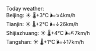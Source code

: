 Today weather:  
Beijing: ☀️   🌡️+3°C 🌬️↘4km/h  
Tianjin: ☀️   🌡️+2°C 🌬️↓26km/h  
Shijiazhuang: ☀️   🌡️+4°C 🌬️↖7km/h  
Tangshan: ☀️   🌡️+1°C 🌬️↓17km/h  
